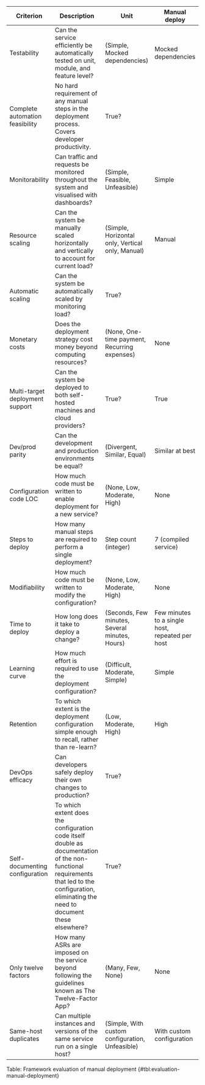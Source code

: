 | Criterion | Description | Unit | Manual deploy 
| -------------- | ------------------------------------ | ----------------- | ---------- |
| Testability | Can the service efficiently be automatically tested on unit, module, and feature level? | (Simple, Mocked dependencies) | Mocked dependencies
| Complete automation feasibility | No hard requirement of any manual steps in the deployment process. Covers developer productivity. | True? |
| Monitorability | Can traffic and requests be monitored throughout the system and visualised with dashboards? | (Simple, Feasible, Unfeasible) | Simple
| Resource scaling | Can the system be manually scaled horizontally and vertically to account for current load? | (Simple, Horizontal only, Vertical only, Manual) | Manual
| Automatic scaling | Can the system be automatically scaled by monitoring load? | True? |
| Monetary costs | Does the deployment strategy cost money beyond computing resources? | (None, One-time payment, Recurring expenses) | None
| Multi-target deployment support | Can the system be deployed to both self-hosted machines and cloud providers? | True? | True
| Dev/prod parity | Can the development and production environments be equal? | (Divergent, Similar, Equal) | Similar at best
| Configuration code LOC | How much code must be written to enable deployment for a new service? | (None, Low, Moderate, High) | None
| Steps to deploy | How many manual steps are required to perform a single deployment? | Step count (integer) | 7 (compiled service)
| Modifiability | How much code must be written to modify the configuration? | (None, Low, Moderate, High) | None
| Time to deploy | How long does it take to deploy a change? | (Seconds, Few minutes, Several minutes, Hours) | Few minutes to a single host, repeated per host
| Learning curve | How much effort is required to use the deployment configuration? | (Difficult, Moderate, Simple) | Simple
| Retention | To which extent is the deployment configuration simple enough to recall, rather than re-learn? | (Low, Moderate, High) | High
| DevOps efficacy | Can developers safely deploy their own changes to production? | True? |
| Self-documenting configuration | To which extent does the configuration code itself double as documentation of the non-functional requirements that led to the configuration, eliminating the need to document these elsewhere? | True? |
| Only twelve factors | How many ASRs are imposed on the service beyond following the guidelines known as The Twelve-Factor App? | (Many, Few, None) | None
| Same-host duplicates | Can multiple instances and versions of the same service run on a single host? | (Simple, With custom configuration, Unfeasible) | With custom configuration

Table: Framework evaluation of manual deployment {#tbl:evaluation-manual-deployment}
